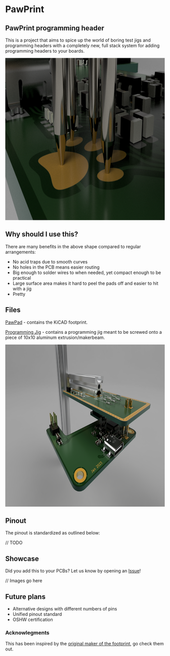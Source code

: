 # PawPrint
## PawPrint programming header
This is a project that aims to spice up the world of boring test jigs and programming headers with a completely new, full stack system for adding programming headers to your boards.
<div>
<p align="center"><img height="512px" src="https://raw.githubusercontent.com/Cuprum77/PawPad/main/Resources/programming-jig-pogo.png"></p>
</div>

## Why should I use this?

There are many benefits in the above shape compared to regular arrangements:
* No acid traps due to smooth curves
* No holes in the PCB means easier routing
* Big enough to solder wires to when needed, yet compact enough to be practical
* Large surface area makes it hard to peel the pads off and easier to hit with a jig
* Pretty
## Files
[PawPad](../main/PawPad) - contains the KiCAD footprint.

[Programming Jig](<../main/Programming Jig>) - contains a programming jig meant to be screwed onto a piece of 10x10 aluminum extrusion/makerbeam.
<div>
<p align="center"><img height="512px" src="https://raw.githubusercontent.com/Cuprum77/PawPad/main/Resources/programming-jig.png"></p>
</div>

## Pinout
The pinout is standardized as outlined below:

// TODO

## Showcase
Did you add this to your PCBs? Let us know by opening an [Issue](https://github.com/Cuprum77/PawPad/issues/new)!

// Images go here

## Future plans
* Alternative designs with different numbers of pins
* Unified pinout standard
* OSHW certification

### Acknowlegments
This has been inspired by the [original maker of the footprint](https://github.com/the6p4c/pawpad), go check them out.
